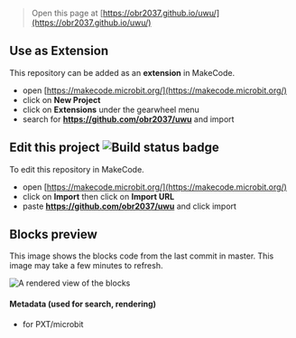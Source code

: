 
> Open this page at [https://obr2037.github.io/uwu/](https://obr2037.github.io/uwu/)

## Use as Extension

This repository can be added as an **extension** in MakeCode.

* open [https://makecode.microbit.org/](https://makecode.microbit.org/)
* click on **New Project**
* click on **Extensions** under the gearwheel menu
* search for **https://github.com/obr2037/uwu** and import

## Edit this project ![Build status badge](https://github.com/obr2037/uwu/workflows/MakeCode/badge.svg)

To edit this repository in MakeCode.

* open [https://makecode.microbit.org/](https://makecode.microbit.org/)
* click on **Import** then click on **Import URL**
* paste **https://github.com/obr2037/uwu** and click import

## Blocks preview

This image shows the blocks code from the last commit in master.
This image may take a few minutes to refresh.

![A rendered view of the blocks](https://github.com/obr2037/uwu/raw/master/.github/makecode/blocks.png)

#### Metadata (used for search, rendering)

* for PXT/microbit
<script src="https://makecode.com/gh-pages-embed.js"></script><script>makeCodeRender("{{ site.makecode.home_url }}", "{{ site.github.owner_name }}/{{ site.github.repository_name }}");</script>

